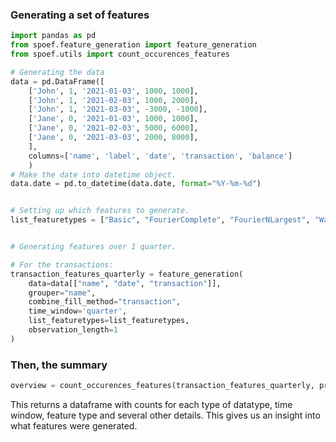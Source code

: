 ### Generating a set of features

```python
import pandas as pd
from spoef.feature_generation import feature_generation
from spoef.utils import count_occurences_features

# Generating the data
data = pd.DataFrame([
    ['John', 1, '2021-01-03', 1000, 1000],
    ['John', 1, '2021-02-03', 1000, 2000],
    ['John', 1, '2021-03-03', -3000, -1000],
    ['Jane', 0, '2021-01-03', 1000, 1000],
    ['Jane', 0, '2021-02-03', 5000, 6000],
    ['Jane', 0, '2021-03-03', 2000, 8000],
    ],
    columns=['name', 'label', 'date', 'transaction', 'balance']
    )
# Make the date into datetime object.
data.date = pd.to_datetime(data.date, format="%Y-%m-%d")


# Setting up which features to generate.
list_featuretypes = ["Basic", "FourierComplete", "FourierNLargest", "WaveletComplete", "WaveletBasic"]


# Generating features over 1 quarter.

# For the transactions:
transaction_features_quarterly = feature_generation(
    data=data[["name", "date", "transaction"]],
    grouper="name",
    combine_fill_method="transaction",
    time_window='quarter',
    list_featuretypes=list_featuretypes,
    observation_length=1
)
```


### Then, the summary

```python
overview = count_occurences_features(transaction_features_quarterly, print_head=5)

```

This returns a dataframe with counts for each type of datatype, time window, feature type and several other details. This gives us an insight into what features were generated.

